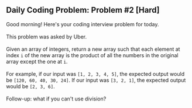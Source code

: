 ## Daily Coding Problem: Problem #2 [Hard] 



Good morning! Here's your coding interview problem for today.<br/><br/>
This problem was asked by Uber.<br/><br/>
Given an array of integers, return a new array such that each element at index ```i``` of the new array is the product of all the numbers in the original array except the one at ```i```.<br/><br/>
For example, if our input was ```[1, 2, 3, 4, 5]```, the expected output would be ```[120, 60, 40, 30, 24]```. If our input was ```[3, 2, 1]```, the expected output would be ```[2, 3, 6]```.<br/><br/>
Follow-up: what if you can't use division?


